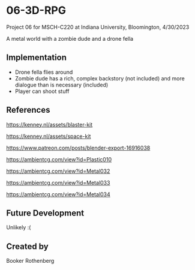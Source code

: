 # 06-3D-RPG
Project 06 for MSCH-C220 at Indiana University, Bloomington, 4/30/2023

A metal world with a zombie dude and a drone fella

## Implementation

- Drone fella flies around
- Zombie dude has a rich, complex backstory (not included) and more dialogue than is necessary (included)
- Player can shoot stuff

## References
https://kenney.nl/assets/blaster-kit

https://kenney.nl/assets/space-kit

https://www.patreon.com/posts/blender-export-16916038

https://ambientcg.com/view?id=Plastic010

https://ambientcg.com/view?id=Metal032

https://ambientcg.com/view?id=Metal033

https://ambientcg.com/view?id=Metal034

## Future Development
Unlikely :(

## Created by
Booker Rothenberg
